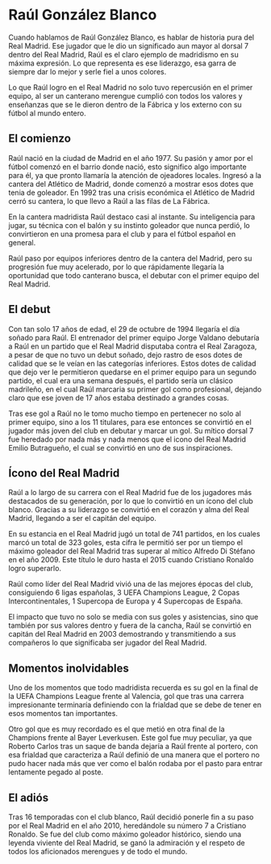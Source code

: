 # Raúl González Blanco
Cuando hablamos de Raúl González Blanco, es hablar de historia pura del Real Madrid. Ese jugador que le dio un significado aun mayor al dorsal 7 dentro del Real Madrid, Raúl es el claro ejemplo de madridismo en su máxima expresión. Lo que representa es ese liderazgo, esa garra de siempre dar lo mejor y serle fiel a unos colores.

Lo que Raúl logro en el Real Madrid no solo tuvo repercusión en el primer equipo, al ser un canterano merengue cumplió con todos los valores y enseñanzas que se le dieron dentro de la Fábrica y los externo con su fútbol al mundo entero.

## El comienzo
Raúl nació en la ciudad de Madrid en el año 1977. Su pasión y amor por el fútbol comenzó en el barrio donde nació, esto significo algo importante para él, ya que pronto llamaría la atención de ojeadores locales. Ingresó a la cantera del Atlético de Madrid, donde comenzó a mostrar esos dotes que tenia de goleador. En 1992 tras una crisis económica el Atlético de Madrid cerró su cantera, lo que llevo a Raúl a las filas de La Fábrica.

En la cantera madridista Raúl destaco casi al instante. Su inteligencia para jugar, su técnica con el balón y su instinto goleador que nunca perdió, lo convirtieron en una promesa para el club y para el fútbol español en general.

Raúl paso por equipos inferiores dentro de la cantera del Madrid, pero su progresión fue muy acelerado, por lo que rápidamente llegaría la oportunidad que todo canterano busca, el debutar con el primer equipo del Real Madrid.

## El debut
Con tan solo 17 años de edad, el 29 de octubre de 1994 llegaría el día soñado para Raúl. El entrenador del primer equipo Jorge Valdano debutaría a Raúl en un partido que el Real Madrid disputaba contra el Real Zaragoza, a pesar de que no tuvo un debut soñado, dejo rastro de esos dotes de calidad que se le veían en las categorías inferiores. Estos dotes de calidad que dejo ver le permitieron quedarse en el primer equipo para un segundo partido, el cual era una semana después, el partido sería un clásico madrileño, en el cual Raúl marcaria su primer gol como profesional, dejando claro que ese joven de 17 años estaba destinado a grandes cosas.

Tras ese gol a Raúl no le tomo mucho tiempo en pertenecer no solo al primer equipo, sino a los 11 titulares, para ese entonces se convirtió en el jugador más joven del club en debutar y marcar un gol. Su mítico dorsal 7 fue heredado por nada más y nada menos que el icono del Real Madrid Emilio Butragueño, el cual se convirtió en uno de sus inspiraciones.

## Ícono del Real Madrid
Raúl a lo largo de su carrera con el Real Madrid fue de los jugadores más destacados de su generación, por lo que lo convirtió en un ícono del club blanco. Gracias a su liderazgo se convirtió en el corazón y alma del Real Madrid, llegando a ser el capitán del equipo.

En su estancia en el Real Madrid jugó un total de 741 partidos, en los cuales marcó un total de 323 goles, esta cifra le permitió ser por un tiempo el máximo goleador del Real Madrid tras superar al mítico Alfredo Di Stéfano en el año 2009. Este título le duro hasta el 2015 cuando Cristiano Ronaldo logro superarlo.

Raúl como líder del Real Madrid vivió una de las mejores épocas del club, consiguiendo 6 ligas españolas, 3 UEFA Champions League, 2 Copas Intercontinentales, 1 Supercopa de Europa y 4 Supercopas de España.

El impacto que tuvo no solo se media con sus goles y asistencias, sino que también por sus valores dentro y fuera de la cancha, Raúl se convirtió en capitán del Real Madrid en 2003 demostrando y transmitiendo a sus compañeros lo que significaba ser jugador del Real Madrid.

## Momentos inolvidables
Uno de los momentos que todo madridista recuerda es su gol en la final de la UEFA Champions League frente al Valencia, gol que tras una carrera impresionante terminaría definiendo con la frialdad que se debe de tener en esos momentos tan importantes.

Otro gol que es muy recordado es el que metió en otra final de la Champions frente al Bayer Leverkusen. Este gol fue muy peculiar, ya que Roberto Carlos tras un saque de banda dejaría a Raúl frente al portero, con esa frialdad que caracteriza a Raúl definió de una manera que el portero no pudo hacer nada más que ver como el balón rodaba por el pasto para entrar lentamente pegado al poste.

## El adiós
Tras 16 temporadas con el club blanco, Raúl decidió ponerle fin a su paso por el Real Madrid en el año 2010, heredándole su número 7 a Cristiano Ronaldo. Se fue del club como máximo goleador histórico, siendo una leyenda viviente del Real Madrid, se ganó la admiración y el respeto de todos los aficionados merengues y de todo el mundo.